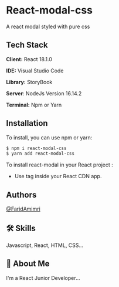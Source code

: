 
# React-modal-css

A react modal styled with pure css


## Tech Stack

**Client:** React 18.1.0

**IDE:** Visual Studio Code

**Library:** StoryBook

**Server**: NodeJs Version 16.14.2

**Terminal:** Npm or Yarn

## Installation

To install, you can use npm or yarn: 
```bash
$ npm i react-modal-css
$ yarn add react-modal-css
```

To install react-modal in your React project :

- Use <ReactModal> tag inside your React CDN app.


## Authors

[@FaridAmimri](https://github.com/FaridAmimri)


## 🛠 Skills

Javascript, React, HTML, CSS...


## 🚀 About Me

I'm a React Junior Developer...

